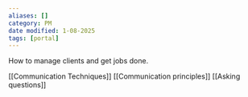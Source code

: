 ```yaml
---
aliases: []
category: PM
date modified: 1-08-2025
tags: [portal]
---
```

How to manage clients and get jobs done.

[[Communication Techniques]]
[[Communication principles]]
[[Asking questions]]